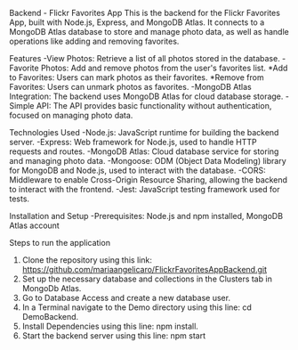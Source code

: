 Backend - Flickr Favorites App
This is the backend for the Flickr Favorites App, built  with Node.js, Express, and MongoDB Atlas. It connects to a MongoDB Atlas database to store and manage photo data, as well as handle operations like adding and removing favorites.

Features
-View Photos: Retrieve a list of all photos stored in the database.
-Favorite Photos: Add and remove photos from the user's favorites list.
    *Add to Favorites: Users can mark photos as their favorites.
    *Remove from Favorites: Users can unmark photos as favorites.
-MongoDB Atlas Integration: The backend uses MongoDB Atlas for cloud database storage.
-Simple API: The API provides basic functionality without authentication, focused on managing photo data.

Technologies Used
-Node.js: JavaScript runtime for building the backend server.
-Express: Web framework for Node.js, used to handle HTTP requests and routes.
-MongoDB Atlas: Cloud database service for storing and managing photo data.
-Mongoose: ODM (Object Data Modeling) library for MongoDB and Node.js, used to interact with the database.
-CORS: Middleware to enable Cross-Origin Resource Sharing, allowing the backend to interact with the frontend.
-Jest: JavaScript testing framework used for tests.

Installation and Setup
-Prerequisites: Node.js and npm installed, MongoDB Atlas account

Steps to run the application
1. Clone the repository using this link: https://github.com/mariaangelicaro/FlickrFavoritesAppBackend.git
2. Set up the necessary database and collections in the Clusters tab in MongoDb Atlas.
3. Go to Database Access and create a new database user.
4. In a Terminal navigate to the Demo directory using this line: cd DemoBackend.
5. Install Dependencies using this line: npm install.
6. Start the backend server using this line: npm start
